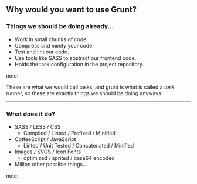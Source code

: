 ## Why would you want to use Grunt?

### Things we should be doing already...<!-- .element: class="fragment" data-fragment-index="1" -->

- Work in small chunks of code. <!-- .element: class="fragment" data-fragment-index="2" -->
- Compress and minify your code. <!-- .element: class="fragment" data-fragment-index="3" -->
- Test and lint our code. <!-- .element: class="fragment" data-fragment-index="4" -->
- Use tools like SASS to abstract our frontend code. <!-- .element: class="fragment" data-fragment-index="5" -->
- Holds the task configuration in the project repository. <!-- .element: class="fragment" data-fragment-index="6" -->

note:

These are what we would call tasks, and grunt is what is called a _task_ runner, so these are exactly things we should be doing anyways.

---

### What does it do? ###

- SASS / LESS / CSS <!-- .element: class="fragment" data-fragment-index="1" -->
  - Compiled / Linted / Prefixed / Minified
- CoffeeScript / JavaScript <!-- .element: class="fragment" data-fragment-index="2" -->
  - Linted / Unit Tested / Concatenated / Minified
- Images / SVGS / Icon Fonts <!-- .element: class="fragment" data-fragment-index="3" -->
  - optimized  / sprited / base64 encoded
- Million other possible things... <!-- .element: class="fragment" data-fragment-index="4" -->

note:
